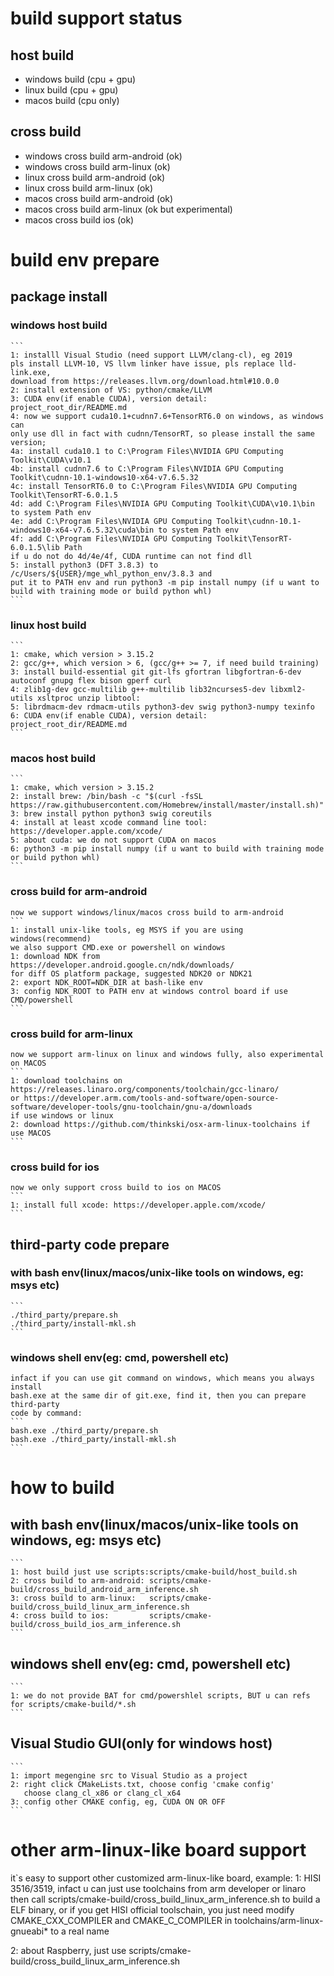 # build support status
##  host build
*  windows build (cpu + gpu)
*  linux build   (cpu + gpu)
*  macos build   (cpu only)
##  cross build
*  windows cross build arm-android (ok)
*  windows cross build arm-linux   (ok)
*  linux cross build arm-android   (ok)
*  linux cross build arm-linux     (ok)
*  macos cross build arm-android   (ok)
*  macos cross build arm-linux     (ok but experimental)
*  macos cross build ios           (ok)

# build env prepare
## package install
### windows host build
    ```
    1: installl Visual Studio (need support LLVM/clang-cl), eg 2019
    pls install LLVM-10, VS llvm linker have issue, pls replace lld-link.exe,
    download from https://releases.llvm.org/download.html#10.0.0
    2: install extension of VS: python/cmake/LLVM
    3: CUDA env(if enable CUDA), version detail: project_root_dir/README.md
    4: now we support cuda10.1+cudnn7.6+TensorRT6.0 on windows, as windows can
    only use dll in fact with cudnn/TensorRT, so please install the same version;
    4a: install cuda10.1 to C:\Program Files\NVIDIA GPU Computing Toolkit\CUDA\v10.1
    4b: install cudnn7.6 to C:\Program Files\NVIDIA GPU Computing Toolkit\cudnn-10.1-windows10-x64-v7.6.5.32
    4c: install TensorRT6.0 to C:\Program Files\NVIDIA GPU Computing Toolkit\TensorRT-6.0.1.5
    4d: add C:\Program Files\NVIDIA GPU Computing Toolkit\CUDA\v10.1\bin to system Path env
    4e: add C:\Program Files\NVIDIA GPU Computing Toolkit\cudnn-10.1-windows10-x64-v7.6.5.32\cuda\bin to system Path env
    4f: add C:\Program Files\NVIDIA GPU Computing Toolkit\TensorRT-6.0.1.5\lib Path
    if u do not do 4d/4e/4f, CUDA runtime can not find dll
    5: install python3 (DFT 3.8.3) to /c/Users/${USER}/mge_whl_python_env/3.8.3 and
    put it to PATH env and run python3 -m pip install numpy (if u want to build with training mode or build python whl)
    ```
### linux host build
    ```
    1: cmake, which version > 3.15.2
    2: gcc/g++, which version > 6, (gcc/g++ >= 7, if need build training)
    3: install build-essential git git-lfs gfortran libgfortran-6-dev autoconf gnupg flex bison gperf curl 
    4: zlib1g-dev gcc-multilib g++-multilib lib32ncurses5-dev libxml2-utils xsltproc unzip libtool:
    5: librdmacm-dev rdmacm-utils python3-dev swig python3-numpy texinfo
    6: CUDA env(if enable CUDA), version detail: project_root_dir/README.md
    ```
### macos host build
    ```
    1: cmake, which version > 3.15.2
    2: install brew: /bin/bash -c "$(curl -fsSL https://raw.githubusercontent.com/Homebrew/install/master/install.sh)"
    3: brew install python python3 swig coreutils
    4: install at least xcode command line tool: https://developer.apple.com/xcode/
    5: about cuda: we do not support CUDA on macos
    6: python3 -m pip install numpy (if u want to build with training mode or build python whl)
    ```
### cross build for arm-android
    now we support windows/linux/macos cross build to arm-android
    ```
    1: install unix-like tools, eg MSYS if you are using windows(recommend)
    we also support CMD.exe or powershell on windows
    1: download NDK from https://developer.android.google.cn/ndk/downloads/
    for diff OS platform package, suggested NDK20 or NDK21
    2: export NDK_ROOT=NDK_DIR at bash-like env
    3: config NDK_ROOT to PATH env at windows control board if use CMD/powershell
    ```
### cross build for arm-linux
    now we support arm-linux on linux and windows fully, also experimental on MACOS
    ```
    1: download toolchains on https://releases.linaro.org/components/toolchain/gcc-linaro/
    or https://developer.arm.com/tools-and-software/open-source-software/developer-tools/gnu-toolchain/gnu-a/downloads
    if use windows or linux
    2: download https://github.com/thinkski/osx-arm-linux-toolchains if use MACOS
    ```
### cross build for ios
    now we only support cross build to ios on MACOS
    ```
    1: install full xcode: https://developer.apple.com/xcode/
    ```
## third-party code prepare
### with bash env(linux/macos/unix-like tools on windows, eg: msys etc)
    ```
    ./third_party/prepare.sh
    ./third_party/install-mkl.sh
    ```
### windows shell env(eg: cmd, powershell etc)
    infact if you can use git command on windows, which means you always install
    bash.exe at the same dir of git.exe, find it, then you can prepare third-party
    code by command:
    ```
    bash.exe ./third_party/prepare.sh
    bash.exe ./third_party/install-mkl.sh
    ```
# how to build
## with bash env(linux/macos/unix-like tools on windows, eg: msys etc)
    ```
    1: host build just use scripts:scripts/cmake-build/host_build.sh
    2: cross build to arm-android: scripts/cmake-build/cross_build_android_arm_inference.sh
    3: cross build to arm-linux:   scripts/cmake-build/cross_build_linux_arm_inference.sh
    4: cross build to ios:         scripts/cmake-build/cross_build_ios_arm_inference.sh
    ```
## windows shell env(eg: cmd, powershell etc)
    ```
    1: we do not provide BAT for cmd/powershlel scripts, BUT u can refs for scripts/cmake-build/*.sh
    ```
## Visual Studio GUI(only for windows host)
    ```
    1: import megengine src to Visual Studio as a project
    2: right click CMakeLists.txt, choose config 'cmake config'
       choose clang_cl_x86 or clang_cl_x64
    3: config other CMAKE config, eg, CUDA ON OR OFF
    ```


# other arm-linux-like board support
it`s easy to support other customized arm-linux-like board, example:
1: HISI 3516/3519, infact u can just use toolchains from arm developer or linaro
then call scripts/cmake-build/cross_build_linux_arm_inference.sh to build a ELF
binary, or if you get HISI official toolschain, you just need modify CMAKE_CXX_COMPILER
and CMAKE_C_COMPILER in toolchains/arm-linux-gnueabi* to a real name

2: about Raspberry, just use scripts/cmake-build/cross_build_linux_arm_inference.sh
